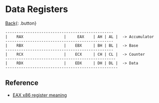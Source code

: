 # Data Registers

[Back](../x86.md){: .button}


```
------------------------------------------------
|    RAX                  |     EAX    | AH | AL |  -> Accumulator
------------------------------------------------
|    RBX                  |    EBX     | BH | BL |  -> Base
------------------------------------------------
|    RCX                  |    ECX     | CH | CL |  -> Counter
-------------------------------------------------
|    RDX                  |    EDX     | DH | DL |  -> Data
--------------------------------------------------

```

## Reference

- [EAX x86 register meaning](https://keleshev.com/eax-x86-register-meaning-and-history/)
